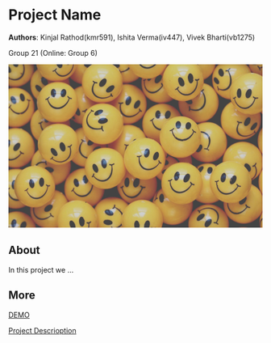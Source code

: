 # Project Name
**Authors**: Kinjal Rathod(kmr591), Ishita Verma(iv447), Vivek Bharti(vb1275)

Group 21 (Online: Group 6) 

![Screenhot](smilies.jpg)


## About
In this project we ...

## More
[DEMO](https://nyu-vis-fall2018.github.io/storytelling-group-21/)

[Project Descrioption](project.pdf)
